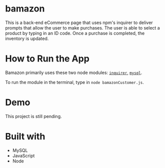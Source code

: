 # bamazon

This is a back-end eCommerce page that uses npm's inquirer to deliver prompts that allow the user to make purchases. The user is able to select a product by typing in an ID code. Once a purchase is completed, the inventory is updated.

# How to Run the App

Bamazon primarily uses these two node modules: [`inquirer`](https://www.npmjs.com/package/inquirer), [`mysql`](https://www.npmjs.com/package/mysql).

To run the module in the terminal, type in `node bamazonCustomer.js`.

# Demo

This project is still pending.

# Built with
* MySQL
* JavaScript
* Node